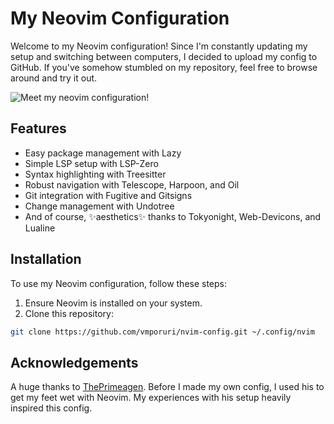 # My Neovim Configuration

Welcome to my Neovim configuration! Since I'm constantly updating my setup and
switching between computers, I decided to upload my config to GitHub. If you've
somehow stumbled on my repository, feel free to browse around and try it out.

![Meet my neovim configuration!](https://i.imgur.com/QmfBsT5.png)

## Features

- Easy package management with Lazy
- Simple LSP setup with LSP-Zero
- Syntax highlighting with Treesitter
- Robust navigation with Telescope, Harpoon, and Oil
- Git integration with Fugitive and Gitsigns
- Change management with Undotree
- And of course, ✨aesthetics✨ thanks to Tokyonight, Web-Devicons, and Lualine

## Installation

To use my Neovim configuration, follow these steps:

1. Ensure Neovim is installed on your system.
2. Clone this repository:

```bash
git clone https://github.com/vmporuri/nvim-config.git ~/.config/nvim
```

## Acknowledgements

A huge thanks to [ThePrimeagen](https://github.com/ThePrimeagen). Before I made
my own config, I used his to get my feet wet with Neovim. My experiences
with his setup heavily inspired this config.
